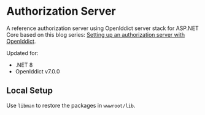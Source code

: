 # Authorization Server

A reference authorization server using OpenIddict server stack for ASP.NET Core based on this blog series: [Setting up an authorization server with OpenIddict](https://dev.to/robinvanderknaap/setting-up-an-authorization-server-with-openiddict-part-i-introduction-4jid).

Updated for:

- .NET 8
- OpenIddict v7.0.0

## Local Setup

Use `libman` to restore the packages in `wwwroot/lib`.

